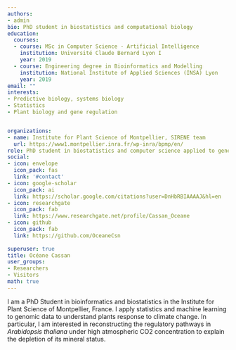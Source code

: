 ```yaml
---
authors:
- admin
bio: PhD student in biostatistics and computational biology
education:
  courses:
  - course: MSc in Computer Science - Artificial Intelligence
    institution: Université Claude Bernard Lyon I
    year: 2019
  - course: Engineering degree in Bioinformatics and Modelling
    institution: National Institute of Applied Sciences (INSA) Lyon
    year: 2019
email: ""
interests:
- Predictive biology, systems biology
- Statistics
- Plant biology and gene regulation


organizations:
- name: Institute for Plant Science of Montpellier, SIRENE team
  url: https://www1.montpellier.inra.fr/wp-inra/bpmp/en/
role: PhD student in biostatistics and computer science applied to gene regulation
social:
- icon: envelope
  icon_pack: fas
  link: '#contact'
- icon: google-scholar
  icon_pack: ai
  link: https://scholar.google.com/citations?user=DnHbRBIAAAAJ&hl=en
- icon: researchgate
  icon_pack: fab
  link: https://www.researchgate.net/profile/Cassan_Oceane
- icon: github
  icon_pack: fab
  link: https://github.com/OceaneCsn
  
superuser: true
title: Océane Cassan
user_groups:
- Researchers
- Visitors
math: true
---
```


I am a PhD Student in bioinformatics and biostatistics in the Institute for Plant Science of Montpellier, France. I apply statistics and machine learning to genomic data to understand plants response to climate change. In particular, I am interested in reconstructing the regulatory pathways in *Arabidopsis thaliana* under high atmospheric CO2 concentration to explain the depletion of its mineral status.